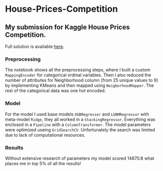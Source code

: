 # House-Prices-Competition

## My submission for Kaggle House Prices Competition.

Full solution is available [here](/house-competition-model-stacking.ipynb).

### Preprocessing

The notebook shows all the preprocessing steps, where I built a custom `MappingEncoder` for categorical ordinal variables.
Then I also reduced the number of attributes for Neighborhood column (from 25 unique values to 9) by implementing KMeans and then mapped using `NeigborhoodMapper`.
The rest of the categorical data was one hot encoded.

### Model

For the model I used base models `XGBRegressor` and `LGBMRegressor` with meta-model `Ridge`, they all worked in a `StackingRegressor`.
Everything was enclosed in a `Pipeline` with a `ColumnTransformer`.
The model parameters were optimized useing `GridSearchCV`. Unfortunately the search was limited due to lack of computational resources.

### Results

Without extensive research of parameters my model scored 14870.8 what places me in top 5% of all the results!
